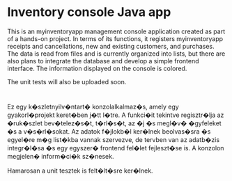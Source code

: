 # Inventory console Java app

This is an myinventoryapp management console application created as part of a hands-on project. In terms of its functions, it registers myinventoryapp receipts and cancellations, new and existing customers, and purchases. The data is read from files and is currently organized into lists, but there are also plans to integrate the database and develop a simple frontend interface. The information displayed on the console is colored.

The unit tests will also be uploaded soon.

#
#

Ez egy k�szletnyilv�ntart� konzolalkalmaz�s, amely egy gyakorl�projekt keret�ben j�tt l�tre. A funkci�it tekintve regisztr�lja az �ruk�szlet bev�telez�s�t, t�rl�s�t, az �j �s megl�v� �gyfeleket �s a v�s�rl�sokat. Az adatok f�jlokb�l ker�lnek beolvas�sra �s egyel�re m�g list�kba vannak szervezve, de tervben van az adatb�zis integr�l�sa �s egy egyszer� frontend fel�let fejleszt�se is. A konzolon megjelen� inform�ci�k sz�nesek.

Hamarosan a unit tesztek is felt�lt�sre ker�lnek.
  